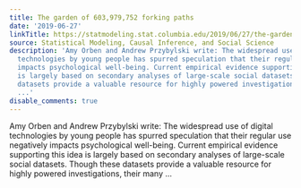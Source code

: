 ```yaml
---
title: The garden of 603,979,752 forking paths
date: '2019-06-27'
linkTitle: https://statmodeling.stat.columbia.edu/2019/06/27/the-garden-of-603979752-forking-paths/
source: Statistical Modeling, Causal Inference, and Social Science
description: 'Amy Orben and Andrew Przybylski write: The widespread use of digital
  technologies by young people has spurred speculation that their regular use negatively
  impacts psychological well-being. Current empirical evidence supporting this idea
  is largely based on secondary analyses of large-scale social datasets. Though these
  datasets provide a valuable resource for highly powered investigations, their many
  ...'
disable_comments: true
---
```

Amy Orben and Andrew Przybylski write: The widespread use of digital technologies by young people has spurred speculation that their regular use negatively impacts psychological well-being. Current empirical evidence supporting this idea is largely based on secondary analyses of large-scale social datasets. Though these datasets provide a valuable resource for highly powered investigations, their many ...